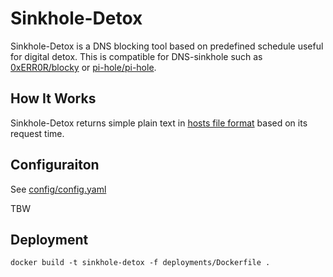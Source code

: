 # Sinkhole-Detox

Sinkhole-Detox is a DNS blocking tool based on predefined schedule useful for digital detox.
This is compatible for DNS-sinkhole such as [0xERR0R/blocky](https://github.com/0xERR0R/blocky) or [pi-hole/pi-hole](https://github.com/pi-hole/pi-hole).

## How It Works

Sinkhole-Detox returns simple plain text in [hosts file format](https://en.wikipedia.org/wiki/Hosts_(file)) based on its request time.

## Configuraiton

See [config/config.yaml](./config/config.yaml)

TBW

## Deployment

```
docker build -t sinkhole-detox -f deployments/Dockerfile .
```

